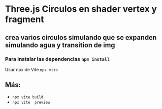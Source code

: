 # Three.js Circulos en shader vertex y fragment

## crea varios circulos simulando que se expanden simulando agua y transition de img

### Para instalar las dependencias ``` npm install ```

Usar npx de Vite `` npx vite ``

## Más: 
- `npx vite build` 
- `npx vite  preview` 

